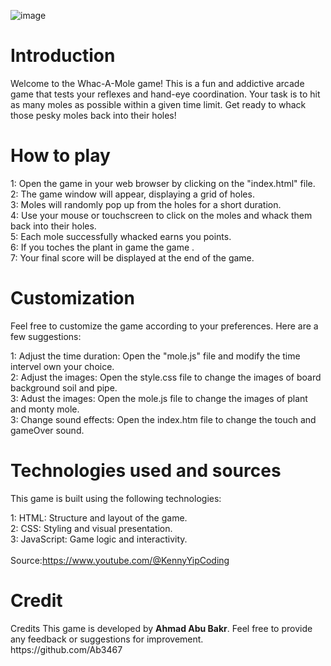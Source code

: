 ![image](https://github.com/rafay99-epic/Web-Development/assets/138695838/baac4184-9832-4454-9485-d7e743d21f29)



# Introduction
  <p>Welcome to the Whac-A-Mole game! This is a fun and addictive arcade game that tests your reflexes and hand-eye coordination. Your task is to hit as many moles as possible within a given time limit. Get ready to whack those pesky moles back into their holes!</p>

# How to play
<p>1: Open the game in your web browser by clicking on the "index.html" file.
<br>2: The game window will appear, displaying a grid of holes.
<br>3: Moles will randomly pop up from the holes for a short duration.
<br>4: Use your mouse or touchscreen to click on the moles and whack them back into their holes.
<br>5: Each mole successfully whacked earns you points.
<br>6: If you toches the plant in game the game .
<br>7: Your final score will be displayed at the end of the game.</p>

# Customization
<p>Feel free to customize the game according to your preferences. Here are a few suggestions:

1: Adjust the time duration: Open the "mole.js" file and modify the time intervel own your choice.
<br>2: Adjust the images: Open the style.css file to change the images of board background soil and pipe.
<br>3: Adust the images: Open the mole.js file to change the images of plant and monty mole.
<br>3: Change sound effects: Open the index.htm file to change the touch and gameOver sound.</p>

# Technologies used and sources
<p>This game is built using the following technologies:

1: HTML: Structure and layout of the game.
<br>2: CSS: Styling and visual presentation.
<br>3: JavaScript: Game logic and interactivity.
<br>
<br> Source:https://www.youtube.com/@KennyYipCoding
</p>

# Credit
<p>Credits
This game is developed by <b>Ahmad Abu Bakr</b>. Feel free to provide any feedback or suggestions for improvement.
<br>https://github.com/Ab3467</p>
